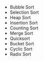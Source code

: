 - Bubble Sort
- Selection Sort
- Heap Sort
- Insertion Sort
- Counting Sort 
- Merge Sort
- Quicksort
- Bucket Sort
- Cyclic Sort 
- Radix Sort 
